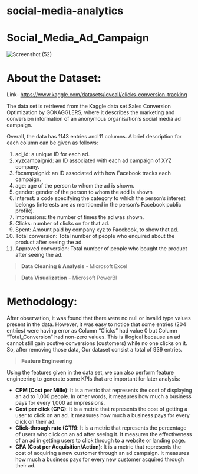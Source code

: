 # social-media-analytics
# Social_Media_Ad_Campaign

![Screenshot (52)](https://github.com/RigonMetis/Social_Media_Ad_Campaign/assets/101653114/8da394b2-6bb1-4caf-be75-144155be71a2)

# About the Dataset:

Link- https://www.kaggle.com/datasets/loveall/clicks-conversion-tracking

The data set is retrieved from the Kaggle data set Sales Conversion Optimization by GOKAGGLERS, where it describes the marketing and conversion information of an anonymous organisation’s social media ad campaign.

Overall, the data has 1143 entries and 11 columns. A brief description for each column can be given as follows:

1. ad_id: a unique ID for each ad.
2. xyzcampaignid: an ID associated with each ad campaign of XYZ company.
3. fbcampaignid: an ID associated with how Facebook tracks each campaign.
4. age: age of the person to whom the ad is shown.
5. gender: gender of the person to whom the add is shown
6. interest: a code specifying the category to which the person’s interest belongs (interests are as mentioned in 
the person’s Facebook public profile).
7. Impressions: the number of times the ad was shown.
8. Clicks: number of clicks on for that ad.
9. Spent: Amount paid by company xyz to Facebook, to show that ad.
10. Total conversion: Total number of people who enquired about the product after seeing the ad.
11. Approved conversion: Total number of people who bought the product after seeing the ad.

>**Data Cleaning & Analysis** - Microsoft Excel

>**Data Visualization** - Microsoft PowerBI

# Methodology:
After observation, it was found that there were no null or invalid type values present in the data. However, it was easy to notice that some entries (204 entries) were having error as Column “Clicks” had value 0 but Column “Total_Conversion”
had non-zero values. This is illogical because an ad cannot still gain postive conversions (customers) while no one clicks on it. So, after removing those data, Our dataset consist a total of 939 entries.

>**Feature Engineering**

Using the features given in the data set, we can also perform feature engineering to generate some KPIs that are important for later analysis:

- **CPM (Cost per Mille)**: It is a metric that represents the cost of displaying an ad to 1,000 people. In other words, it measures how much a business pays for every 1,000 ad impressions.
- **Cost per click (CPC)**: It is a metric that represents the cost of getting a user to click on an ad. It measures how much a business pays for every click on their ad.
- **Click-through rate (CTR)**: It is a metric that represents the percentage of users who click on an ad after seeing it. It measures the effectiveness of an ad in getting users to click through to a website or landing page.
- **CPA (Cost per Acquisition/Action)**: It is a metric that represents the cost of acquiring a new customer through an ad campaign. It measures how much a business pays for every new customer acquired through their ad.
